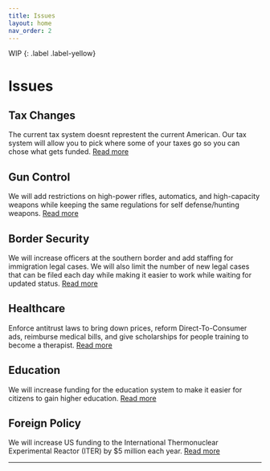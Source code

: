 ```yaml
---
title: Issues
layout: home
nav_order: 2
---
```

WIP
{: .label .label-yellow}
<html>
<h1>Issues</h1>
  <h2>Tax Changes</h2>
    <p>The current tax system doesnt represtent the current American. Our tax system will allow you to pick where some of your taxes go so you can chose what gets funded. <a href="https://mills888dev.github.io/WEBSITE/Issues/Taxes.html">Read more</a> </p>
    <h2>Gun Control</h2>
    <p>We will add restrictions on high-power rifles, automatics, and high-capacity weapons while keeping the same regulations for self defense/hunting weapons.  <a href="https://mills888dev.github.io/WEBSITE/Issues/Gun%20control.html">Read more</a> </p>
    <h2>Border Security</h2>
    <p>We will increase officers at the southern border and add staffing for immigration legal cases. We will also limit the number of new legal cases that can be filed each day while making it easier to work while waiting for updated status. <a href="https://mills888dev.github.io/WEBSITE/Issues/Border%20control.html">Read more</a></p>
    <h2>Healthcare</h2>
    <p>Enforce antitrust laws to bring down prices, reform Direct-To-Consumer ads, reimburse medical bills, and give scholarships for people training to become a therapist. <a href="https://mills888dev.github.io/WEBSITE/Issues/Healthcare.html">Read more</a> </p>
    <h2>Education</h2>
    <p>We will increase funding for the education system to make it easier for citizens to gain higher education. <a href="https://mills888dev.github.io/WEBSITE/Issues/Education.html">Read more</a> </p>
    <h2>Foreign Policy</h2>
    <p>We will increase US funding to the International Thermonuclear Experimental Reactor (ITER) by $5 million each year. <a href="https://mills888dev.github.io/WEBSITE/Issues/Foreign%policy.html">Read more</a> </p>
  
  
</html>



----


